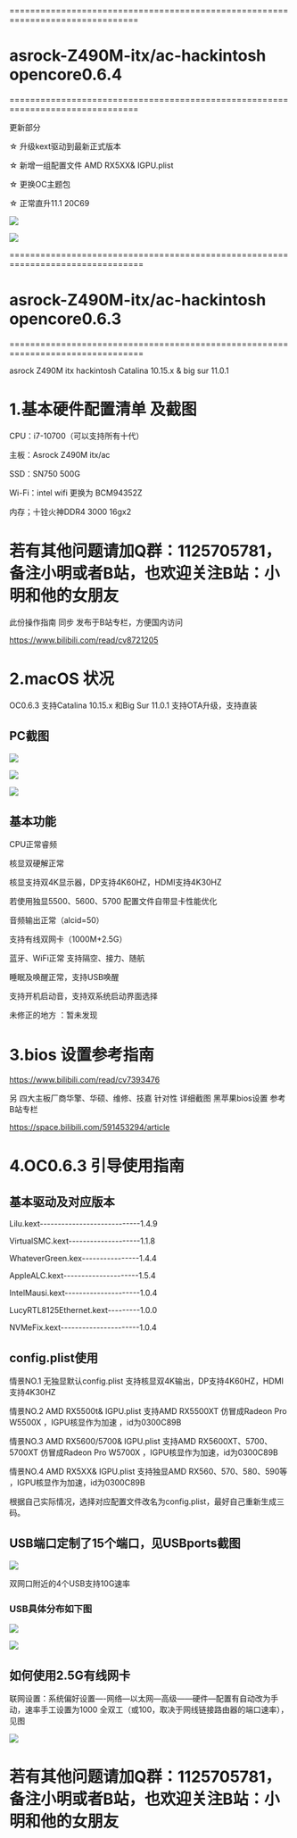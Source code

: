 ===============================================================================
# asrock-Z490M-itx/ac-hackintosh  opencore0.6.4
===============================================================================

更新部分

☆ 升级kext驱动到最新正式版本

☆ 新增一组配置文件 AMD RX5XX& IGPU.plist

☆ 更换OC主题包

☆ 正常直升11.1 20C69

![](https://github.com/Xmingbai/asrock-Z490M-itx-ac-hackintosh-Opencore/blob/main/%E6%96%B0OC%E4%B8%BB%E9%A2%98.png)

![](https://github.com/Xmingbai/asrock-Z490M-itx-ac-hackintosh-Opencore/blob/main/11.1%2020C69.png)




================================================================================

# asrock-Z490M-itx/ac-hackintosh  opencore0.6.3
================================================================================

asrock Z490M itx hackintosh Catalina 10.15.x &   big sur 11.0.1


# 1.基本硬件配置清单 及截图

CPU：i7-10700（可以支持所有十代）

主板：Asrock Z490M itx/ac

SSD：SN750 500G

Wi-Fi：intel wifi 更换为 BCM94352Z

内存；十铨火神DDR4 3000  16gx2

# 若有其他问题请加Q群：1125705781，备注小明或者B站，也欢迎关注B站：小明和他的女朋友

此份操作指南 同步 发布于B站专栏，方便国内访问  

https://www.bilibili.com/read/cv8721205 

# 2.macOS 状况

OC0.6.3 支持Catalina 10.15.x 和Big Sur 11.0.1 支持OTA升级，支持直装

## PC截图

![](https://github.com/Xmingbai/asrock-Z490M-itx-hackintosh/blob/main/%E5%85%B3%E4%BA%8E%E6%9C%AC%E6%9C%BA.png)

![](https://github.com/Xmingbai/asrock-Z490M-itx-hackintosh/blob/main/CPU%20geekbench.png)

![](https://github.com/Xmingbai/asrock-Z490M-itx-hackintosh/blob/main/IGPU%20DP%25HDMI.png)

## 基本功能

CPU正常睿频

核显双硬解正常

核显支持双4K显示器，DP支持4K60HZ，HDMI支持4K30HZ

若使用独显5500、5600、5700 配置文件自带显卡性能优化

音频输出正常（alcid=50）

支持有线双网卡（1000M+2.5G）

蓝牙、WiFi正常  支持隔空、接力、随航

睡眠及唤醒正常，支持USB唤醒

支持开机启动音，支持双系统启动界面选择

未修正的地方 ：暂未发现

# 3.bios 设置参考指南   

https://www.bilibili.com/read/cv7393476


另 四大主板厂商华擎、华硕、维修、技嘉 针对性 详细截图 黑苹果bios设置 参考B站专栏


https://space.bilibili.com/591453294/article


# 4.OC0.6.3 引导使用指南 

## 基本驱动及对应版本

Lilu.kext----------------------------1.4.9

VirtualSMC.kext--------------------1.1.8 

WhateverGreen.kex----------------1.4.4

AppleALC.kext---------------------1.5.4

IntelMausi.kext---------------------1.0.4

LucyRTL8125Ethernet.kext---------1.0.0

NVMeFix.kext----------------------1.0.4


## config.plist使用

情景NO.1  无独显默认config.plist               支持核显双4K输出，DP支持4K60HZ，HDMI支持4K30HZ

情景NO.2  AMD RX5500t& IGPU.plist       支持AMD RX5500XT 仿冒成Radeon Pro W5500X  ，IGPU核显作为加速 ，id为0300C89B

情景NO.3  AMD RX5600/5700& IGPU.plist   支持AMD RX5600XT、5700、5700XT 仿冒成Radeon Pro W5700X  ，IGPU核显作为加速，id为0300C89B

情景NO.4  AMD RX5XX& IGPU.plist   支持独显AMD RX560、570、580、590等  ，IGPU核显作为加速，id为0300C89B

根据自己实际情况，选择对应配置文件改名为config.plist，最好自己重新生成三码。


## USB端口定制了15个端口，见USBports截图

![](https://github.com/Xmingbai/asrock-Z490M-itx-hackintosh/blob/main/USBports.png)

双网口附近的4个USB支持10G速率


### USB具体分布如下图

![](https://github.com/Xmingbai/asrock-Z490M-itx-hackintosh/blob/main/%E4%B8%BB%E6%9D%BFUSB%20%26%E6%9C%BA%E7%AE%B1%E5%89%8D%E7%BD%AEUSB.png)


![](https://github.com/Xmingbai/asrock-Z490M-itx-hackintosh/blob/main/%E5%90%8E%E7%BD%AEUSB.png)



## 如何使用2.5G有线网卡
 
 联网设置：系统偏好设置—-网络—以太网—高级——硬件—配置有自动改为手动，速率手工设置为1000 全双工（或100，取决于网线链接路由器的端口速率），见图


![](https://github.com/Xmingbai/asrock-Z490M-itx-hackintosh/blob/main/2.5G%E7%BD%91%E5%8D%A1%E8%AE%BE%E7%BD%AE.png)

# 若有其他问题请加Q群：1125705781，备注小明或者B站，也欢迎关注B站：小明和他的女朋友

